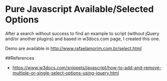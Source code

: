 # Pure Javascript Available/Selected Options

After a search without success to find an example to script (without jQuery and/or another plugins) and based in w3docs.com page, I created this one.

Demo are available in http://www.rafaelamorim.com.br/select.html

##References
- https://www.w3docs.com/snippets/javascript/how-to-add-and-remove-multiple-or-single-select-options-using-jquery.html